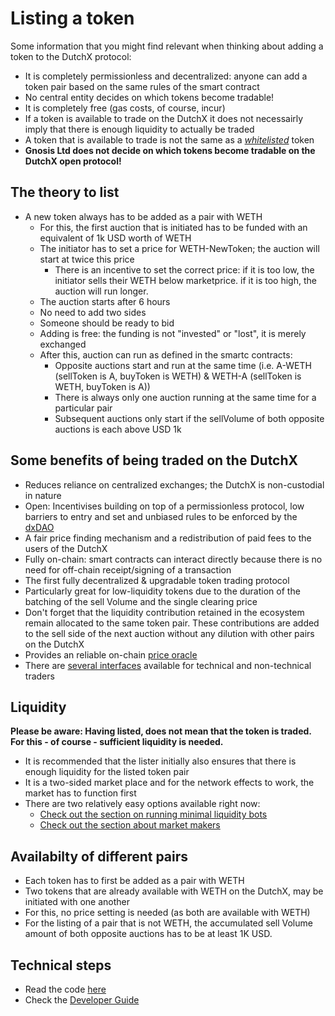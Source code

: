 # Listing a token
Some information that you might find relevant when thinking about adding a token to the DutchX protocol:
- It is completely permissionless and decentralized: anyone can add a token pair based on the same rules of the smart contract
- No central entity decides on which tokens become tradable!
- It is completely free (gas costs, of course, incur)
- If a token  is available to trade on the DutchX it does not necessairly imply that there is enough liquidity to actually be traded
- A token that is available to trade is not the same as a [*whitelisted*](https://dutchx.readthedocs.io/en/latest/basic-mechanism.html#whitelist) token
- **Gnosis Ltd does not decide on which tokens become tradable on the DutchX open protocol!**

## The theory to list
- A new token always has to be added as a pair with WETH
  - For this, the first auction that is initiated has to be funded with an equivalent of 1k USD worth of WETH
  - The initiator has to set a price for WETH-NewToken; the auction will start at twice this price
    - There is an incentive to set the correct price: if it is too low, the initiator sells their WETH below marketprice. if it is too high, the auction will run longer.
   - The auction starts after 6 hours 
   - No need to add two sides
   - Someone should be ready to bid 
   - Adding is free: the funding is not "invested" or "lost", it is merely exchanged
   - After this, auction can run as defined in the smartc contracts:
      - Opposite auctions start and run at the same time (i.e. A-WETH (sellToken is A, buyToken is WETH) & WETH-A (sellToken is WETH, buyToken is A))
     - There is always only one auction running at the same time for a particular pair
     - Subsequent auctions only start if the sellVolume of both opposite auctions is each above USD 1k
   
## Some benefits of being traded on the DutchX
- Reduces reliance on centralized exchanges; the DutchX is non-custodial in nature
- Open: Incentivises building on top of a permissionless protocol, low barriers to entry and set and unbiased rules to be enforced by the [dxDAO](https://dutchx.readthedocs.io/en/latest/dxDAO.html)
- A fair price finding mechanism and a redistribution of paid fees to the users of the DutchX
- Fully on-chain: smart contracts can interact directly because there is no need for off-chain receipt/signing of a transaction
- The first fully decentralized & upgradable token trading protocol
- Particularly great for low-liquidity tokens due to the duration of the batching of the sell Volume and the single clearing price
- Don't forget that the liquidity contribution retained in the ecosystem remain allocated to the same token pair. These contributions are added to the sell side of the next auction without any dilution with other pairs on the DutchX
- Provides an reliable on-chain [price oracle](https://dutchx.readthedocs.io/en/latest/price-oracle.html)
- There are [several interfaces](https://dutchx.readthedocs.io/en/latest/interfaces.html) available for technical and non-technical traders

## Liquidity
**Please be aware: Having listed, does not mean that the token is traded. For this - of course - sufficient liquidity is needed.** 
- It is recommended that the lister initially also ensures that there is enough liquidity for the listed token pair
- It is a two-sided market place and for the network effects to work, the market has to function first
- There are two relatively easy options available right now:
  - [Check out the section on running minimal liquidity bots](https://dutchx.readthedocs.io/en/latest/bots-market-making.html)
  - [Check out the section about market makers](https://dutchx.readthedocs.io/en/latest/market-makers.html)

## Availabilty of different pairs
- Each token has to first be added as a pair with WETH
- Two tokens that are already available with WETH on the DutchX, may be initiated with one another
- For this, no price setting is needed (as both are available with WETH)
- For the listing of a pair that is not WETH, the accumulated sell Volume amount of both opposite auctions has to be at least 1K USD.

## Technical steps
- Read the code [here](https://github.com/gnosis/dx-contracts/blob/1fc99740a86a1635c9bf856a370b16295915b76d/contracts/DutchExchange.sol#L347)
- Check the [Developer Guide](https://dutchx.readthedocs.io/en/latest/add-token-pair.html)
